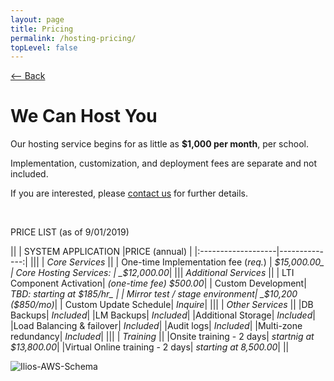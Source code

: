 ```yaml
---
layout: page
title: Pricing
permalink: /hosting-pricing/
topLevel: false
---
```


[<-- Back](/hosting)
# __We Can Host You__

Our hosting service begins for as little as **$1,000 per month**, per school.

Implementation, customization, and deployment fees are separate and not included.

If you are interested, please [contact us](mailto:info@iliosproject.org) for further  details.

<br>

PRICE LIST (as of 9/01/2019)

||
| SYSTEM APPLICATION |PRICE (annual) |
|:-------------------|--------------:|
|||
| _Core Services_	 ||
| One-time Implementation fee (_req._) | _$15,000.00_
| Core Hosting Services: | _$12,000.00_|
|||
 _Additional Services_ ||
| LTI Component Activation| _(one-time fee) $500.00_|
| Custom Development| _TBD: starting at $185/hr_ |
| Mirror test / stage environment|	_$10,200 ($850/mo)_|
| Custom Update Schedule|	_Inquire_|
|||
| _Other Services_ ||
|DB Backups|	_Included_|
|LM Backups|	_Included_|
|Additional Storage|	_Included_|
|Load Balancing & failover|	_Included_|
|Audit logs|	_Included_|
|Multi-zone redundancy|	_Included_|
|||
| _Training_ ||
|Onsite training - 2 days|	_startnig at $13,800.00_|
|Virtual Online training - 2 days|	_starting at 8,500.00_|
||

![Ilios-AWS-Schema](https://gallery.mailchimp.com/845c4ebabb5b5ae7a6372c715/images/b70aa30e-0d9a-4bf6-af9b-ce25adfa7454.png)
